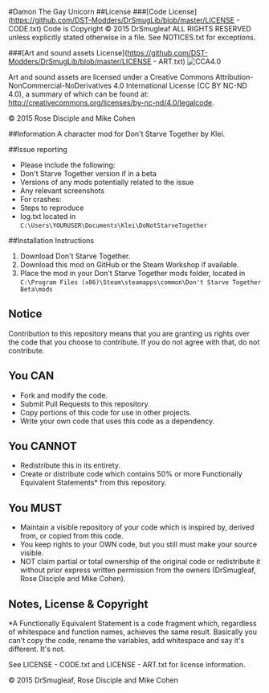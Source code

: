 #Damon The Gay Unicorn
##License
###[Code License](https://github.com/DST-Modders/DrSmugLib/blob/master/LICENSE - CODE.txt)
Code is Copyright © 2015 DrSmugleaf ALL RIGHTS RESERVED unless explicitly stated otherwise in a file. See NOTICES.txt for exceptions.

###[Art and sound assets License](https://github.com/DST-Modders/DrSmugLib/blob/master/LICENSE - ART.txt)
![CCA4.0](https://licensebuttons.net/l/by-nc-nd/4.0/88x31.png)

Art and sound assets are licensed under a Creative Commons Attribution-NonCommercial-NoDerivatives 4.0 International License (CC BY NC-ND 4.0), a summary of which can be found at: http://creativecommons.org/licenses/by-nc-nd/4.0/legalcode.

© 2015 Rose Disciple and Mike Cohen

##Information
A character mod for Don't Starve Together by Klei.

##Issue reporting
* Please include the following:
* Don't Starve Together version if in a beta
* Versions of any mods potentially related to the issue
* Any relevant screenshots
* For crashes:
 * Steps to reproduce
 * log.txt located in `C:\Users\YOURUSER\Documents\Klei\DoNotStarveTogether`

##Installation Instructions
1. Download Don't Starve Together.
2. Download this mod on GitHub or the Steam Workshop if available.
3. Place the mod in your Don't Starve Together mods folder, located in `C:\Program Files (x86)\Steam\steamapps\common\Don't Starve Together Beta\mods`

## Notice
Contribution to this repository means that you are granting us rights over the code that you choose to contribute. If you do not agree with that, do not contribute.

## You CAN
* Fork and modify the code.
* Submit Pull Requests to this repository.
* Copy portions of this code for use in other projects.
* Write your own code that uses this code as a dependency.

## You CANNOT
* Redistribute this in its entirety.
* Create or distribute code which contains 50% or more Functionally Equivalent Statements* from this repository.

## You MUST
* Maintain a visible repository of your code which is inspired by, derived from, or copied from this code.
 * You keep rights to your OWN code, but you still must make your source visible.
* NOT claim partial or total ownership of the original code or redistribute it without prior express written permission from the owners (DrSmugleaf, Rose Disciple and Mike Cohen).

## Notes, License & Copyright
*A Functionally Equivalent Statement is a code fragment which, regardless of whitespace and function names, achieves the same result. Basically you can't copy the code, rename the variables, add whitespace and say it's different. It's not.

See LICENSE - CODE.txt and LICENSE - ART.txt for license information.

© 2015 DrSmugleaf, Rose Disciple and Mike Cohen